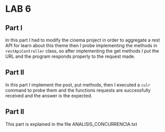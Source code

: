 # LAB 6
## Part 	l
In this part I had to modify the cinema project in order to aggregate a rest API for learn about this theme then I probe implementing the methods in `restApiController` class, so after implementing the get methods I put the URL and the program responds properly to the request made.
## Part 	ll
In this part I implement the post, put methods, then I executed a `culr` command to probe them and the functions requests are successfully received and the answer is the expected.
## Part ll
This part is explained in the file ANALISIS_CONCURRENCIA.txt
